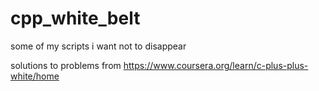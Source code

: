 # cpp_white_belt
some of my scripts i want not to disappear 

solutions to problems from https://www.coursera.org/learn/c-plus-plus-white/home
